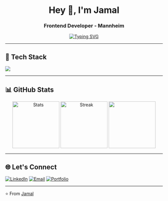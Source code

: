 <h1 align="center">Hey 👋, I'm Jamal</h1>
<h3 align="center">Frontend Developer - Mannheim</h3>

<p align="center">
  <a href="https://git.io/typing-svg">
    <img src="https://readme-typing-svg.herokuapp.com?font=Fira+Code&pause=1000&color=BD34F4&center=true&width=435&lines=Turning+ideas+into+interfaces;Clean+code+enthusiast;UI%2FUX+fan" alt="Typing SVG" />
  </a>
</p>

---

<h2>🚀 Tech Stack</h2>

<p align="left">
  <a href="https://skillicons.dev">
    <img src="https://skillicons.dev/icons?i=ts,js,angular,react,vue,html,css,sass,tailwind,firebase,git,figma,vscode,github" />
  </a>
</p>

---

<h2>📊 GitHub Stats</h2>

<div align="center">
  <img src="https://github-readme-stats.vercel.app/api?username=jamaldrakeaman&show_icons=true&theme=dracula" alt="Stats" height="150" />
  <img src="https://github-readme-streak-stats.herokuapp.com/?user=jamaldrakeaman&theme=dracula" alt="Streak" height="150" />
  <img src="https://github-readme-stats.vercel.app/api/top-langs/?username=jamaldrakeaman&layout=compact&theme=dracula" height="150" />
</div>

---

<h2>🌐 Let's Connect</h2>

[![LinkedIn](https://img.shields.io/badge/LinkedIn-0077B5?style=for-the-badge&logo=linkedin&logoColor=white)](https://www.linkedin.com/in/jamal-drake-aman-a5640b325/)
[![Email](https://img.shields.io/badge/Gmail-D14836?style=for-the-badge&logo=gmail&logoColor=white)](mailto:contact@jamalaman.com)
[![Portfolio](https://img.shields.io/badge/Portfolio-%23000000.svg?style=for-the-badge&logo=firefox&logoColor=#FF7139)](https://jamalaman.com)


---

⭐️ From [Jamal](https://github.com/jamaldrakeaman)




